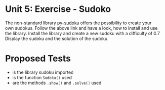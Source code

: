 # Unit 5: Exercise - Sudoko
The non-standard library [py-sudoku](https://pypi.org/project/py-sudoku/) offers the possibility to create your own sudokus. 
Follow the above link and have a look, how to install and use the library. Install the library and create a new sudoku with a difficulty of 0.7
Display the sudoku and the solution of the sudoku.

# Proposed Tests
- is the library sudoku imported
- is the function `Sudoku()` used
- are the methods `.show()` and `.solve()` used